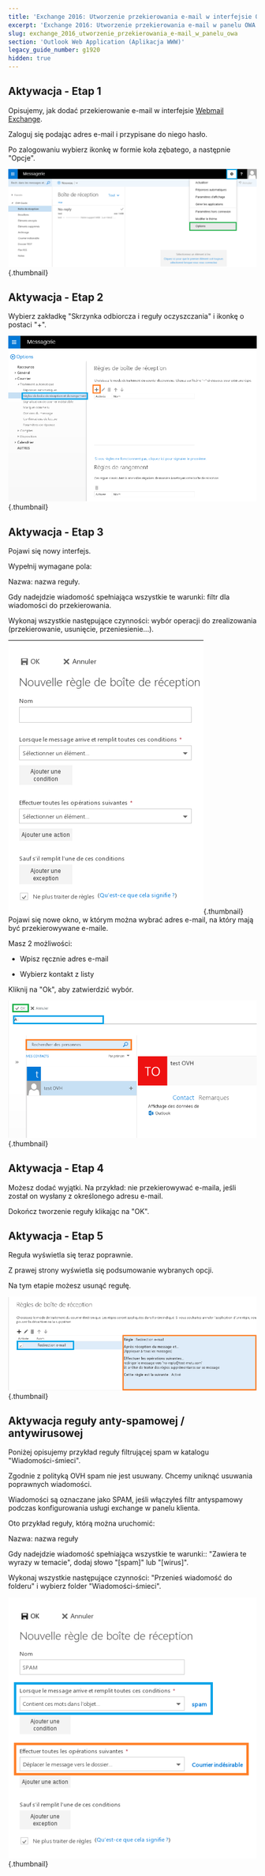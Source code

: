 ```yaml
---
title: 'Exchange 2016: Utworzenie przekierowania e-mail w interfejsie OWA'
excerpt: 'Exchange 2016: Utworzenie przekierowania e-mail w panelu OWA'
slug: exchange_2016_utworzenie_przekierowania_e-mail_w_panelu_owa
section: 'Outlook Web Application (Aplikacja WWW)'
legacy_guide_number: g1920
hidden: true
---
```


## Aktywacja - Etap 1
Opisujemy, jak dodać przekierowanie e-mail w interfejsie [Webmail Exchange](https://ex.mail.ovh.net/owa/).

Zaloguj się podając adres e-mail i przypisane do niego hasło.

Po zalogowaniu wybierz ikonkę w formie koła zębatego, a następnie "Opcje".

![](images/img_2936.jpg){.thumbnail}


## Aktywacja - Etap 2
Wybierz zakładkę "Skrzynka odbiorcza i reguły oczyszczania" i ikonkę o postaci "+".

![](images/img_2939.jpg){.thumbnail}


## Aktywacja - Etap 3
Pojawi się nowy interfejs.

Wypełnij wymagane pola:

Nazwa: nazwa reguły.

Gdy nadejdzie wiadomość spełniająca wszystkie te warunki: filtr dla wiadomości do przekierowania.

Wykonaj wszystkie następujące czynności: wybór operacji do zrealizowania (przekierowanie, usunięcie, przeniesienie...).

![](images/img_2940.jpg){.thumbnail}
Pojawi się nowe okno, w którym można wybrać adres e-mail, na który mają być przekierowywane e-maile.

Masz 2 możliwości:


- Wpisz ręcznie adres e-mail

- Wybierz kontakt z listy


Kliknij na "Ok", aby zatwierdzić wybór.

![](images/img_2942.jpg){.thumbnail}


## Aktywacja - Etap 4
Możesz dodać wyjątki. Na przykład: nie przekierowywać e-maila, jeśli został on wysłany z określonego adresu e-mail.

Dokończ tworzenie reguły klikając na "OK".


## Aktywacja - Etap 5
Reguła wyświetla się teraz poprawnie.

Z prawej strony wyświetla się podsumowanie wybranych opcji.

Na tym etapie możesz usunąć regułę.

![](images/img_2944.jpg){.thumbnail}


## Aktywacja reguły anty-spamowej / antywirusowej
Poniżej opisujemy przykład reguły filtrującej spam w katalogu "Wiadomości-śmieci".

Zgodnie z polityką OVH spam nie jest usuwany. Chcemy uniknąć usuwania poprawnych wiadomości.

Wiadomości są oznaczane jako SPAM, jeśli włączyłeś filtr antyspamowy podczas konfigurowania usługi exchange w panelu klienta. 

Oto przykład reguły, którą można uruchomić:

Nazwa: nazwa reguły

Gdy nadejdzie wiadomość spełniająca wszystkie te warunki:: "Zawiera te wyrazy w temacie", dodaj słowo "[spam]" lub "[wirus]".

Wykonaj wszystkie następujące czynności: "Przenieś wiadomość do folderu" i wybierz folder "Wiadomości-śmieci".

![](images/img_2945.jpg){.thumbnail}

